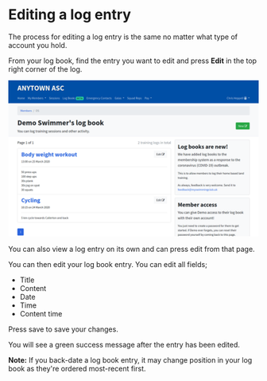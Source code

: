 # Editing a log entry

The process for editing a log entry is the same no matter what type of account you hold.

From your log book, find the entry you want to edit and press **Edit** in the top right corner of the log.

![An log book showing multiple entries](log-book-img/log-book-with-entries.png "Log book with entries")

You can also view a log entry on its own and can press edit from that page.

You can then edit your log book entry. You can edit all fields;
* Title
* Content
* Date
* Time
* Content time

Press save to save your changes.

You will see a green success message after the entry has been edited.

**Note:** If you back-date a log book entry, it may change position in your log book as they're ordered most-recent first.